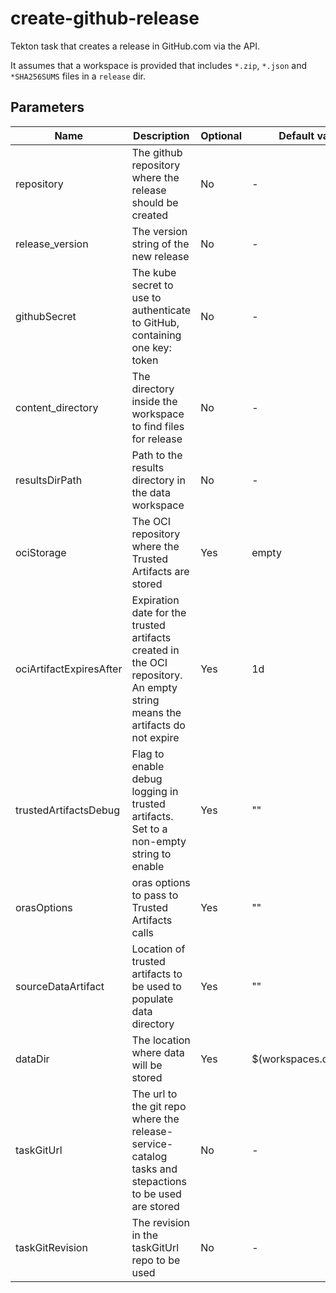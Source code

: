 # create-github-release

Tekton task that creates a release in GitHub.com via the API.

It assumes that a workspace is provided that includes `*.zip`, `*.json` and `*SHA256SUMS` files in
a `release` dir.

## Parameters

| Name                    | Description                                                                                                                | Optional | Default value           |
|-------------------------|----------------------------------------------------------------------------------------------------------------------------|----------|-------------------------|
| repository              | The github repository where the release should be created                                                                  | No       | -                       |
| release_version         | The version string of the new release                                                                                      | No       | -                       |
| githubSecret            | The kube secret to use to authenticate to GitHub, containing one key: token                                                | No       | -                       |
| content_directory       | The directory inside the workspace to find files for release                                                               | No       | -                       |
| resultsDirPath          | Path to the results directory in the data workspace                                                                        | No       | -                       |
| ociStorage              | The OCI repository where the Trusted Artifacts are stored                                                                  | Yes      | empty                   |
| ociArtifactExpiresAfter | Expiration date for the trusted artifacts created in the OCI repository. An empty string means the artifacts do not expire | Yes      | 1d                      |
| trustedArtifactsDebug   | Flag to enable debug logging in trusted artifacts. Set to a non-empty string to enable                                     | Yes      | ""                      |
| orasOptions             | oras options to pass to Trusted Artifacts calls                                                                            | Yes      | ""                      |
| sourceDataArtifact      | Location of trusted artifacts to be used to populate data directory                                                        | Yes      | ""                      |
| dataDir                 | The location where data will be stored                                                                                     | Yes      | $(workspaces.data.path) |
| taskGitUrl              | The url to the git repo where the release-service-catalog tasks and stepactions to be used are stored                      | No       | -                       |
| taskGitRevision         | The revision in the taskGitUrl repo to be used                                                                             | No       | -                       |
